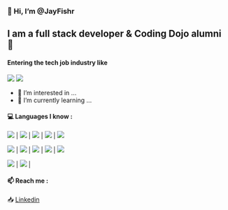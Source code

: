 ### 👋 Hi, I’m @JayFishr

## I am a full stack developer & Coding Dojo alumni :muscle:

#### Entering the tech job industry like

<img src="https://user-images.githubusercontent.com/92963497/161858492-65fb5a2f-2146-4efc-927d-79d8e74b9fda.gif">
<img src="https://user-images.githubusercontent.com/92963497/161859353-37a5d470-50f5-4603-9d5e-bf57e8e8e587.gif">

          
- 👀 I’m interested in ...
- 🌱 I’m currently learning ...
#### :computer: Languages I know :

<img src="https://img.shields.io/badge/C%23-239120?style=for-the-badge&logo=c-sharp&logoColor=white"> |
<img src="https://img.shields.io/badge/CSS3-1572B6?style=for-the-badge&logo=css3&logoColor=white"> |
<img src="https://img.shields.io/badge/HTML5-E34F26?style=for-the-badge&logo=html5&logoColor=white"> |
<img src="https://img.shields.io/badge/JavaScript-323330?style=for-the-badge&logo=javascript&logoColor=F7DF1E"> |
<img src="https://img.shields.io/badge/Python-FFD43B?style=for-the-badge&logo=python&logoColor=blue"> 

<img src="https://img.shields.io/badge/Flask-000000?style=for-the-badge&logo=flask&logoColor=white"> |
<img src="https://img.shields.io/badge/React-20232A?style=for-the-badge&logo=react&logoColor=61DAFB"> |
<img src="https://img.shields.io/badge/Bootstrap-563D7C?style=for-the-badge&logo=bootstrap&logoColor=white"> |
<img src="https://img.shields.io/badge/Node.js-339933?style=for-the-badge&logo=nodedotjs&logoColor=white"> |
<img src="https://img.shields.io/badge/.NET-512BD4?style=for-the-badge&logo=dotnet&logoColor=white"> 

<img src="https://img.shields.io/badge/MySQL-005C84?style=for-the-badge&logo=mysql&logoColor=white"> |
<img src="https://img.shields.io/badge/Express.js-000000?style=for-the-badge&logo=express&logoColor=white"> |
    

#### 📫 Reach me :
:inbox_tray:  [Linkedin][linkedin]




[linkedin]: https://www.linkedin.com/in/jay-fisher-0b7380236/

<!---
JayFishr/JayFishr is a ✨ special ✨ repository because its `README.md` (this file) appears on your GitHub profile.
You can click the Preview link to take a look at your changes.
--->
